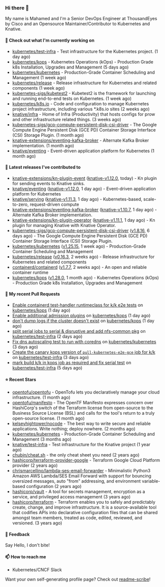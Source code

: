 ### Hi there 👋

My name is Mahamed and I'm a Senior DevOps Engineer at ThousandEyes by Cisco and an Opensource Maintainer/Contributor to Kubernetes and Knative.

#### 👷 Check out what I'm currently working on

- [kubernetes/test-infra](https://github.com/kubernetes/test-infra) - Test infrastructure for the Kubernetes project. (1 day ago)
- [kubernetes/kops](https://github.com/kubernetes/kops) - Kubernetes Operations (kOps) - Production Grade k8s Installation, Upgrades and Management (5 days ago)
- [kubernetes/kubernetes](https://github.com/kubernetes/kubernetes) - Production-Grade Container Scheduling and Management (1 week ago)
- [kubernetes/release](https://github.com/kubernetes/release) - Release infrastructure for Kubernetes and related components (1 week ago)
- [kubernetes-sigs/kubetest2](https://github.com/kubernetes-sigs/kubetest2) - Kubetest2 is the framework for launching and running end-to-end tests on Kubernetes. (1 week ago)
- [kubernetes/k8s.io](https://github.com/kubernetes/k8s.io) - Code and configuration to manage Kubernetes project infrastructure, including various *.k8s.io sites (2 weeks ago)
- [knative/infra](https://github.com/knative/infra) - Home of Infra (Productivity) that hosts configs for prow and other infrastructure related things. (3 weeks ago)
- [kubernetes-sigs/gcp-compute-persistent-disk-csi-driver](https://github.com/kubernetes-sigs/gcp-compute-persistent-disk-csi-driver) - The Google Compute Engine Persistent Disk (GCE PD) Container Storage Interface (CSI) Storage Plugin. (1 month ago)
- [knative-extensions/eventing-kafka-broker](https://github.com/knative-extensions/eventing-kafka-broker) - Alternate Kafka Broker implementation. (1 month ago)
- [knative/eventing](https://github.com/knative/eventing) - Event-driven application platform for Kubernetes (1 month ago)

#### 🔭 Latest releases I've contributed to

- [knative-extensions/kn-plugin-event](https://github.com/knative-extensions/kn-plugin-event) ([knative-v1.12.0](https://github.com/knative-extensions/kn-plugin-event/releases/tag/knative-v1.12.0), today) - Kn plugin for sending events to Knative sinks.
- [knative/eventing](https://github.com/knative/eventing) ([knative-v1.12.0](https://github.com/knative/eventing/releases/tag/knative-v1.12.0), 1 day ago) - Event-driven application platform for Kubernetes
- [knative/serving](https://github.com/knative/serving) ([knative-v1.11.3](https://github.com/knative/serving/releases/tag/knative-v1.11.3), 1 day ago) - Kubernetes-based, scale-to-zero, request-driven compute
- [knative-extensions/eventing-kafka-broker](https://github.com/knative-extensions/eventing-kafka-broker) ([knative-v1.10.7](https://github.com/knative-extensions/eventing-kafka-broker/releases/tag/knative-v1.10.7), 1 day ago) - Alternate Kafka Broker implementation.
- [knative-extensions/kn-plugin-operator](https://github.com/knative-extensions/kn-plugin-operator) ([knative-v1.11.1](https://github.com/knative-extensions/kn-plugin-operator/releases/tag/knative-v1.11.1), 1 day ago) - Kn plugin for managing Knative with Knative Operator.
- [kubernetes-sigs/gcp-compute-persistent-disk-csi-driver](https://github.com/kubernetes-sigs/gcp-compute-persistent-disk-csi-driver) ([v1.8.16](https://github.com/kubernetes-sigs/gcp-compute-persistent-disk-csi-driver/releases/tag/v1.8.16), 6 days ago) - The Google Compute Engine Persistent Disk (GCE PD) Container Storage Interface (CSI) Storage Plugin.
- [kubernetes/kubernetes](https://github.com/kubernetes/kubernetes) ([v1.25.15](https://github.com/kubernetes/kubernetes/releases/tag/v1.25.15), 1 week ago) - Production-Grade Container Scheduling and Management
- [kubernetes/release](https://github.com/kubernetes/release) ([v0.16.3](https://github.com/kubernetes/release/releases/tag/v0.16.3), 2 weeks ago) - Release infrastructure for Kubernetes and related components
- [containerd/containerd](https://github.com/containerd/containerd) ([v1.7.7](https://github.com/containerd/containerd/releases/tag/v1.7.7), 2 weeks ago) - An open and reliable container runtime
- [kubernetes/kops](https://github.com/kubernetes/kops) ([v1.28.0](https://github.com/kubernetes/kops/releases/tag/v1.28.0), 1 month ago) - Kubernetes Operations (kOps) - Production Grade k8s Installation, Upgrades and Management

#### 🔨 My recent Pull Requests

- [Enable containerd test-handler runtimeclass for k/k e2e tests](https://github.com/kubernetes/kops/pull/16056) on [kubernetes/kops](https://github.com/kubernetes/kops) (1 day ago)
- [Enable additional admission plugins](https://github.com/kubernetes/kops/pull/16055) on [kubernetes/kops](https://github.com/kubernetes/kops) (1 day ago)
- [don&#39;t dump logs if the cluster doesn&#39;t exist](https://github.com/kubernetes/kops/pull/16054) on [kubernetes/kops](https://github.com/kubernetes/kops) (1 day ago)
- [split serial jobs to serial &amp; disruptive and add nfs-common pkg](https://github.com/kubernetes/test-infra/pull/31107) on [kubernetes/test-infra](https://github.com/kubernetes/test-infra) (2 days ago)
- [Fix dns autoscaling test to run with coredns](https://github.com/kubernetes/kubernetes/pull/121422) on [kubernetes/kubernetes](https://github.com/kubernetes/kubernetes) (3 days ago)
- [Create the canary kops version of `pull-kubernetes-e2e-gce` job for k/k](https://github.com/kubernetes/test-infra/pull/31094) on [kubernetes/test-infra](https://github.com/kubernetes/test-infra) (3 days ago)
- [mark build k/k in kops job as required and fix serial test](https://github.com/kubernetes/test-infra/pull/31089) on [kubernetes/test-infra](https://github.com/kubernetes/test-infra) (5 days ago)

#### ⭐ Recent Stars

- [opentofu/opentofu](https://github.com/opentofu/opentofu) - OpenTofu lets you declaratively manage your cloud infrastructure. (1 month ago)
- [opentofu/manifesto](https://github.com/opentofu/manifesto) - The OpenTF Manifesto expresses concern over HashiCorp&#39;s switch of the Terraform license from open-source to the Business Source License (BSL) and calls for the tool&#39;s return to a truly open-source license. (1 month ago)
- [kelseyhightower/nocode](https://github.com/kelseyhightower/nocode) - The best way to write secure and reliable applications. Write nothing; deploy nowhere. (2 months ago)
- [kubernetes/kubernetes](https://github.com/kubernetes/kubernetes) - Production-Grade Container Scheduling and Management (3 months ago)
- [knative/test-infra](https://github.com/knative/test-infra) - Test infrastructure for the Knative project (1 year ago)
- [chubin/cheat.sh](https://github.com/chubin/cheat.sh) - the only cheat sheet you need (2 years ago)
- [hashicorp/terraform-provider-google](https://github.com/hashicorp/terraform-provider-google) - Terraform Google Cloud Platform provider (2 years ago)
- [chrismarcellino/lambda-ses-email-forwarder](https://github.com/chrismarcellino/lambda-ses-email-forwarder) - Minimalistic Python3 Amazon AWS Lambda/SES Email Forward with support for bouncing oversized messages, auto &#34;from&#34; addressing, and environment variable-based configuration (2 years ago)
- [hashicorp/vault](https://github.com/hashicorp/vault) - A tool for secrets management, encryption as a service, and privileged access management (3 years ago)
- [hashicorp/terraform](https://github.com/hashicorp/terraform) - Terraform enables you to safely and predictably create, change, and improve infrastructure. It is a source-available tool that codifies APIs into declarative configuration files that can be shared amongst team members, treated as code, edited, reviewed, and versioned. (3 years ago)

#### 💬 Feedback

Say Hello, I don't bite!

#### 📫 How to reach me

- Kubernetes/CNCF Slack

Want your own self-generating profile page? Check out [readme-scribe](https://github.com/muesli/readme-scribe)!


